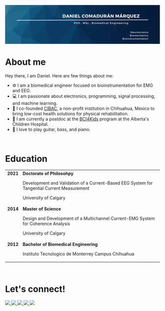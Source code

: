 <img src="./Images/banner.png">

<br/>
<h1 style="text-align: left;">About me</h1>

Hey there, I am Daniel. Here are few things about me:
- ⚙ I am a biomedical engineer focused on bioinstrumentation for EMG and EEG.
- 💻 I am passionate about electronics, programming, signal processing, and machine learning.
- 🏥 I co-founded [CIBAC](https://www.cibac.mx), a non-profit institution in Chihuahua, Mexico to bring low-cost health solutions for physical rehabilitation.
- 🧠 I am currently a postdoc at the [BCI4Kids](https://cumming.ucalgary.ca/research/pediatric-bci/home) program at the Alberta's Children Hospital.
- 🎸 I love to play guitar, bass, and piano.


<br/>
<h1 style="text-align: left">Education</h1>
<!--
<table>
    <tr> 
        <td> <img aligns="middle" src="./Images/ucalgary.svg" width=64 > </td>
        <td> <b>Doctorate of Phylosohpy [2021]</b> <p>
        Development and Validation of a Current-Based EEG System for Tangential Current Measurement” </td>
    </tr>
    <tr>
        <td> <img aligns="middle" src="./Images/ucalgary.svg" width=64 > </td>
        <td> <b>Master of Science [2016]</b> <p> 
        Design and Development of a Multichannel Current-EMG System for Coherence Analysis</td>
        <td> 
    </tr>
    <tr>
        <td> <img aligns="middle" src="./Images/itesm.svg" height=64> </td>
        <td> Bachelor of Biomedical Engineering [2012] </td>
    </tr>
</table>
-->

<table style="border-collapse: collapse; border: none;">
    <tr style="border:0 none;" > 
        <td style="border:0 none;" valign="top" Align="right"> <b>2021</b></td>
        <td style="border:0 none;"> 
            <b>Doctorate of Philosohpy</b> 
            <p> Development and Validation of a Current-Based EEG System for Tangential Current Measurement
            <p> University of Calgary
        </td>
    </tr style="border:0 none;" >
    <tr>
        <td style="border:0 none;" valign="top" Align="right"> <b>2014</b> </td>
        <td style="border:0 none;"> 
            <b>Master of Science</b> 
            <p> Design and Development of a Multichannel Current-EMG System for Coherence Analysis
            <p> University of Calgary 
        </td>
    </tr>
    <tr style="border:0 none;" >
        <td style="border:0 none;" valign="top" Align="right"> <b>2012</b> </td>
        <td style="border:0 none;"> <b>Bachelor of Biomedical Engineering</b>
            <p> Instituto Tecnologico de Monterrey Campus Chihuahua
        </td>
    </tr>
</table>

<!--
<br/>
<h1 style="text-align: left">Let's connect!</h1>
<table style="border-collapse: collapse; border: none;">
    <tr style="border:0 none;" >
        <td style="border:0 none;" >      
            <a href="mailto:dcomadur@ucalgary.ca?subject=Let%27s%20connect!">
            <img src="./Images/outlook.svg" height="32">            
        </td>
        <td style="border:0 none;" >
            <a href="https://www.linkedin.com/in/danielcomaduran/">
            <img src="./Images/linkedin.svg" height="32">
        </td>
        <td style="border:0 none;" >
            <a href=https://twitter.com/DanielComaduran/>
            <img src="./Images/twitter.svg" height="32">
        </td>
        <td style="border:0 none;" >
            <a href="https://wa.me/14034652952?text=Let%27s%20connect!">
            <img src="./Images/whatsapp.svg" height="32">
        </td>
        <td style="border:0 none;" >
            <a href=https://www.instagram.com/danycomaduran/>
            <img src="./Images/instagram.svg" height="32">
        </td>
    </tr>
</table>
-->

<br/>
<h1 style="text-align: left">Let's connect!</h1>
<a href="mailto:dcomadur@ucalgary.ca?subject=Let%27s%20connect!">
    <img src="./Images/outlook.svg" height="32"/>
</a>
<a href="https://www.linkedin.com/in/danielcomaduran/">
    <img src="./Images/linkedin.svg" height="32"/>
</a>
<a href="https://twitter.com/DanielComaduran/">
    <img src="./Images/twitter.svg" height="32"/>
</a>
<a href="https://wa.me/14034652952?text=Let%27s%20connect!">
    <img src="./Images/whatsapp.svg" height="32"/>
</a>
<a href="https://www.instagram.com/danycomaduran/">
    <img src="./Images/instagram.svg" height="32"/>
</a>
